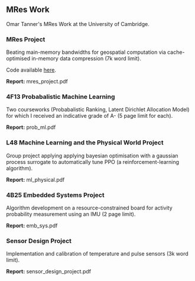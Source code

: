 ## MRes Work

Omar Tanner's MRes Work at the University of Cambridge.

### MRes Project

Beating main-memory bandwidths for geospatial computation via cache-optimised in-memory data compression (7k word limit).

Code available [here](https://github.com/omarathon/compression-geospatial).

**Report:** mres_project.pdf

### 4F13 Probabalistic Machine Learning

Two courseworks (Probabalistic Ranking, Latent Dirichlet Allocation Model) for which I received an indicative grade of A- (5 page limit for each). 

**Report:** prob_ml.pdf

### L48 Machine Learning and the Physical World Project

Group project applying applying bayesian optimisation with a gaussian process surrogate to automatically tune PPO (a reinforcement-learning algorithm).

**Report:** ml_physical.pdf

### 4B25 Embedded Systems Project

Algorithm development on a resource-constrained board for activity probability measurement using an IMU (2 page limit).

**Report:** emb_sys.pdf

### Sensor Design Project

Implementation and calibration of temperature and pulse sensors (3k word limit).

**Report:**  sensor_design_project.pdf
